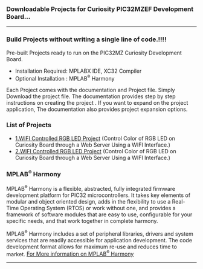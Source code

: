 ### Downloadable Projects for Curiosity PIC32MZEF Development Board...

---
### Build  Projects without writing a single line of code.!!!!
Pre-built Projects ready to run on the PIC32MZ Curiosity Development Board.
-  Installation Required: MPLABX IDE, XC32 Compiler
-  Optional Installation : MPLAB<sup>&reg;</sup> Harmony
 
Each Project comes with the documentation and Project file. 
Simply Download the project file.
The documentation provides step by step instructions on creating the project . 
If you want to expand on the project application, The documentation also provides project expansion options. 

### List of Projects
- [1.WIFI Controlled RGB LED Project](documents/)
(Control  Color of RGB LED on Curiosity Board through a Web Server Using a WIFI Interface.)
- [2.WIFI Controlled RGB LED Project](documents/)
(Control  Color of RGB LED on Curiosity Board through a Web Server Using a WIFI Interface.)

### MPLAB<sup>&reg;</sup> Harmony
MPLAB<sup>&reg;</sup> Harmony is a flexible, abstracted, fully integrated firmware development platform for PIC32 microcontrollers. It takes key elements of modular and object oriented design, adds in the flexibility to use a Real-Time Operating System (RTOS) or work without one, and provides a framework of software modules that are easy to use, configurable for your specific needs, and that work together in complete harmony.

MPLAB<sup>&reg;</sup> Harmony includes a set of peripheral libraries, drivers and system services that are readily accessible for application development. The code development format allows for maximum re-use and reduces time to market.
[For More information on MPLAB<sup>&reg;</sup> Harmony](http://www.microchip.com/Harmony) 

---

